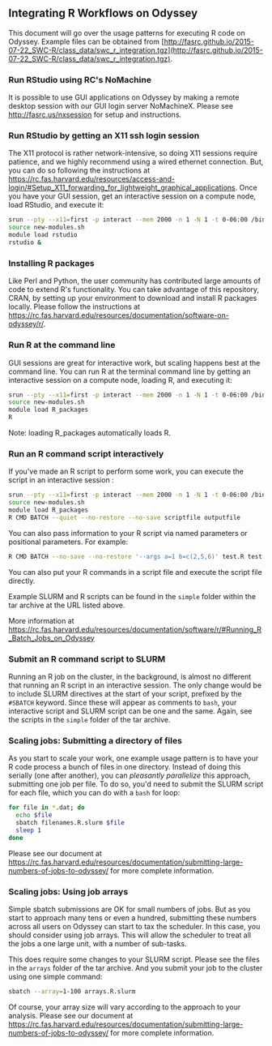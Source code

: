 ## Integrating R Workflows on Odyssey

This document will go over the usage patterns for executing R code on Odyssey. Example files can be obtained from [http://fasrc.github.io/2015-07-22_SWC-R/class_data/swc_r_integration.tgz](http://fasrc.github.io/2015-07-22_SWC-R/class_data/swc_r_integration.tgz).

### Run RStudio using RC's NoMachine
It is possible to use GUI applications on Odyssey by making a remote desktop session with our GUI login server NoMachineX. Please see http://fasrc.us/nxsession for setup and instructions.

### Run RStudio by getting an X11 ssh login session
The X11 protocol is rather network-intensive, so doing X11 sessions require patience, and we highly recommend using a wired ethernet connection. But, you can do so following the instructions at https://rc.fas.harvard.edu/resources/access-and-login/#Setup_X11_forwarding_for_lightweight_graphical_applications. Once you have your GUI session, get an interactive session on a compute node, load RStudio, and execute it:

```bash
srun --pty --x11=first -p interact --mem 2000 -n 1 -N 1 -t 0-06:00 /bin/bash
source new-modules.sh
module load rstudio
rstudio &
```

### Installing R packages
Like Perl and Python, the user community has contributed large amounts of code to extend R's functionality. You can take advantage of this repository, CRAN, by setting up your environment to download and install R packages locally. Please follow the instructions at https://rc.fas.harvard.edu/resources/documentation/software-on-odyssey/r/.

### Run R at the command line
GUI sessions are great for interactive work, but scaling happens best at the command line. You can run R at the terminal command line by getting an interactive session on a compute node, loading R, and executing it:

```bash
srun --pty --x11=first -p interact --mem 2000 -n 1 -N 1 -t 0-06:00 /bin/bash
source new-modules.sh
module load R_packages
R
```

Note: loading R_packages automatically loads R.


### Run an R command script interactively
If you've made an R script to perform some work, you can execute the script in an interactive session :

```bash
srun --pty --x11=first -p interact --mem 2000 -n 1 -N 1 -t 0-06:00 /bin/bash
source new-modules.sh
module load R_packages
R CMD BATCH --quiet --no-restore --no-save scriptfile outputfile
```

You can also pass information to your R script via named parameters or positional parameters. For example:

```bash
R CMD BATCH --no-save --no-restore '--args a=1 b=c(2,5,6)' test.R test.out 
```
You can also put your R commands in a script file and execute the script file directly.

Example SLURM and R scripts can be found in the `simple` folder within the tar archive at the URL listed above.

More information at https://rc.fas.harvard.edu/resources/documentation/software/r/#Running_R_Batch_Jobs_on_Odyssey


### Submit an R command script to SLURM
Running an R job on the cluster, in the background, is almost no different that running an R script in an interactive session. The only change would be to include SLURM directives at the start of your script, prefixed by the `#SBATCH` keyword. Since these will appear as comments to `bash`, your interactive script and SLURM script can be one and the same. Again, see the scripts in the `simple` folder of the tar archive.

### Scaling jobs: Submitting a directory of files
As you start to scale your work, one example usage pattern is to have your R code process a bunch of files in one directory. Instead of doing this serially (one after another), you can *pleasantly parallelize* this approach, submitting one job per file. To do so, you'd need to submit the SLURM script for each file, which you can do with a `bash` for loop:

```bash
for file in *.dat; do
  echo $file
  sbatch filenames.R.slurm $file
  sleep 1
done
```

Please see our document at https://rc.fas.harvard.edu/resources/documentation/submitting-large-numbers-of-jobs-to-odyssey/ for more complete information.

### Scaling jobs: Using job arrays

Simple sbatch submissions are OK for small numbers of jobs. But as you start to approach many tens or even a hundred, submitting these numbers across all users on Odyssey can start to tax the scheduler. In this case, you should consider using job arrays. This will allow the scheduler to treat all the jobs a one large unit, with a number of sub-tasks.

This does require some changes to your SLURM script. Please see the files in the `arrays` folder of the tar archive. And you submit your job to the cluster using one simple command:

```bash
sbatch --array=1-100 arrays.R.slurm
```

Of course, your array size will vary according to the approach to your analysis. Please see our document at https://rc.fas.harvard.edu/resources/documentation/submitting-large-numbers-of-jobs-to-odyssey/ for more complete information.

